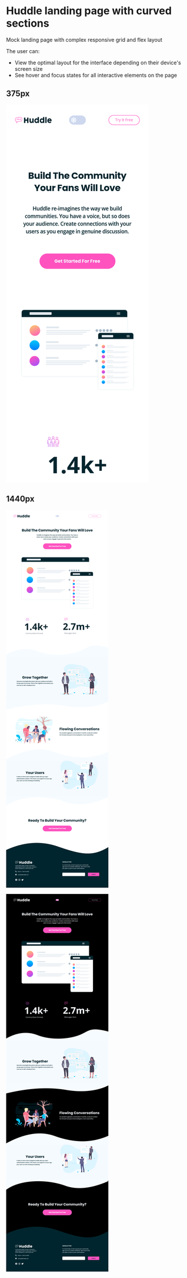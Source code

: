 # Huddle landing page with curved sections

Mock landing page with complex responsive grid and flex layout

The user can:

- View the optimal layout for the interface depending on their device's screen size
- See hover and focus states for all interactive elements on the page

## 375px

![mobile](./public/screenshots/huddle-landing-page-with-curved-sections-three.vercel.app_.png)

## 1440px

![desktop](<./public/screenshots/huddle-landing-page-with-curved-sections-three.vercel.app_ (1).png>)

![desktop dark](<./public/screenshots/huddle-landing-page-with-curved-sections-three.vercel.app_ (2).png>)
